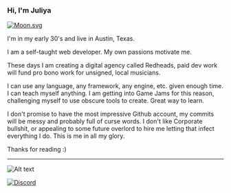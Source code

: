 ### Hi, I'm Juliya

[![Moon.svg](https://moon-svg.minung.dev/moon.svg?theme=ray&rotate=0)](https://juliya.dev)

I'm in my early 30's and live in Austin, Texas. 

I am a self-taught web developer. My own passions motivate me. 

These days I am creating a digital agency called Redheads, paid dev work will fund pro bono work for unsigned, local musicians.

I can use any language, any framework, any engine, etc. given enough time. I can teach myself anything. I am getting into Game Jams for this reason, challenging myself to use obscure tools to create. Great way to learn. 

I don't promise to have the most impressive Github account, my commits will be messy and probably full of curse words. I don't like Corporate bullshit, or appealing to some future overlord to hire me letting that infect everything I do. This is me in all my glory. 

Thanks for reading :) 


------

![Alt text](https://spotify-recently-played-readme.vercel.app/api?user=eriklabordk)


[![Discord](https://gist.githubusercontent.com/cxmeel/0dbc95191f239b631c3874f4ccf114e2/raw/discord.svg)](https://discord.gg/dxwRrMez)
